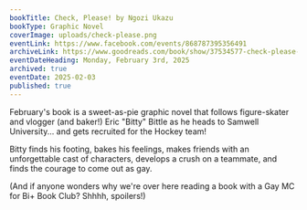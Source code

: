```yaml
---
bookTitle: Check, Please! by Ngozi Ukazu
bookType: Graphic Novel
coverImage: uploads/check-please.png
eventLink: https://www.facebook.com/events/868787395356491
archiveLink: https://www.goodreads.com/book/show/37534577-check-please-book-1
eventDateHeading: Monday, February 3rd, 2025
archived: true
eventDate: 2025-02-03
published: true
---
```


February's book is a sweet-as-pie graphic novel that follows figure-skater and vlogger (and baker!) Eric "Bitty" Bittle as he heads to Samwell University... and gets recruited for the Hockey team!

Bitty finds his footing, bakes his feelings, makes friends with an unforgettable cast of characters, develops a crush on a teammate, and finds the courage to come out as gay.

(And if anyone wonders why we're over here reading a book with a Gay MC for Bi+ Book Club? Shhhh, spoilers!)